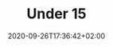 ---
title: "Under 15"
date: 2020-09-26T17:36:42+02:00
foto: /images/squadre/under-15-18-19.jpg
giocatori:
- giocatori/tafarucci-alessio/_index.md
- giocatori/felicetti-luca/_index.md
- giocatori/cappelletti-thomas/_index.md
- giocatori/oliva-sabino-emanuele/_index.md
- giocatori/prinzivalli-gianluca/_index.md
- giocatori/dalfovo-lorenzo/_index.md
- giocatori/bortolin-mattia/_index.md
- giocatori/dalfovo-alessandro/_index.md
- giocatori/antoniani-matteo/_index.md
- giocatori/guzzon-samuele/_index.md
- giocatori/baftiri-tefik/_index.md
- giocatori/berlanda-luca/_index.md
- giocatori/fronza-simone/_index.md
allenatori:
- allenatori/gilmozzi-nicolo/_index.md
- allenatori/buffa-roberto/_index.md
categorie: under-15
stagioni: 2018-2019
---